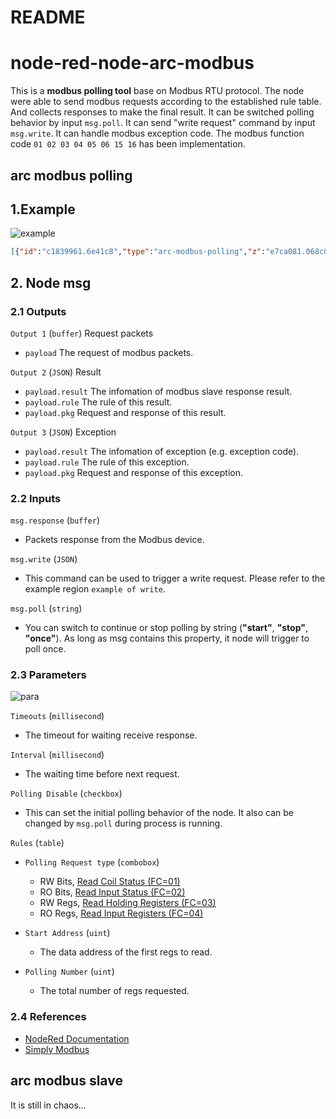 # README #

# node-red-node-arc-modbus

This is a **modbus polling tool** base on Modbus RTU protocol. The node were able to send modbus requests according to the established rule table. And collects responses to make the final result. It can be switched polling behavior by input `msg.poll`. It can send "write request" command by input `msg.write`. It can handle modbus exception code. The modbus function code `01 02 03 04 05 06 15 16` has been implementation.

## arc modbus polling

## 1.Example

![example](https://bitbucket.org/HowardCheng/nodered-node-arc-modbus/raw/73dbffe09a20f9548cba510f892da02ee23f90a2/pic/example_flow.png)

```json
[{"id":"c1839961.6e41c8","type":"arc-modbus-polling","z":"e7ca081.068c0f8","timeouts":"1000","interval":"50","rules":[{"access":"RW_Regs","regs_addr":"0","regs_num":"10"},{"access":"RW_Regs","regs_addr":"10","regs_num":"150"},{"access":"RW_Bits","regs_addr":"0","regs_num":"50"}],"disable_polling":false,"name":"","x":690,"y":900,"wires":[["da916d29.d84b9"],["18eb5449.277f0c","b24d29f.d9fbcd8"],["332103d3.e913dc"]]},{"id":"da916d29.d84b9","type":"tcp request","z":"e7ca081.068c0f8","server":"127.0.0.1","port":"502","out":"sit","splitc":" ","name":"","x":580,"y":780,"wires":[["3ec5564f.e1c79a"]]},{"id":"3ec5564f.e1c79a","type":"change","z":"e7ca081.068c0f8","name":"payload -> response","rules":[{"t":"move","p":"payload","pt":"msg","to":"response","tot":"msg"}],"action":"","property":"","from":"","to":"","reg":false,"x":810,"y":780,"wires":[["c1839961.6e41c8","7a33efc8.fa863"]]},{"id":"7a33efc8.fa863","type":"debug","z":"e7ca081.068c0f8","name":"response","active":false,"tosidebar":true,"console":false,"tostatus":false,"complete":"response","x":1030,"y":780,"wires":[]},{"id":"18eb5449.277f0c","type":"debug","z":"e7ca081.068c0f8","name":"","active":false,"tosidebar":true,"console":false,"tostatus":false,"complete":"payload","x":890,"y":900,"wires":[]},{"id":"b24d29f.d9fbcd8","type":"debug","z":"e7ca081.068c0f8","name":"result","active":false,"tosidebar":true,"console":false,"tostatus":false,"complete":"payload.result","x":870,"y":940,"wires":[]},{"id":"6adecef4.800db","type":"inject","z":"e7ca081.068c0f8","name":"write bits (FC15)","topic":"","payload":"{\"address\":20,\"data\":[false,true,true,true]}","payloadType":"json","repeat":"","crontab":"","once":false,"onceDelay":0.1,"x":230,"y":820,"wires":[["506aa932.aba248"]]},{"id":"faf8573b.97de28","type":"inject","z":"e7ca081.068c0f8","name":"write value (FC16)","topic":"","payload":"{\"address\":40,\"data\":[99,88,77,666]}","payloadType":"json","repeat":"","crontab":"","once":false,"onceDelay":0.1,"x":220,"y":900,"wires":[["506aa932.aba248"]]},{"id":"229804ec.da124c","type":"inject","z":"e7ca081.068c0f8","name":"write value (FC06)","topic":"","payload":"{\"address\":30,\"data\":123}","payloadType":"json","repeat":"","crontab":"","once":false,"onceDelay":0.1,"x":220,"y":860,"wires":[["506aa932.aba248"]]},{"id":"506aa932.aba248","type":"change","z":"e7ca081.068c0f8","name":"payload -> write","rules":[{"t":"move","p":"payload","pt":"msg","to":"write","tot":"msg"}],"action":"","property":"","from":"","to":"","reg":false,"x":480,"y":900,"wires":[["c1839961.6e41c8"]]},{"id":"96e684f0.cb0ed8","type":"inject","z":"e7ca081.068c0f8","name":"write bit (FC05)","topic":"","payload":"{\"address\":10,\"data\":false}","payloadType":"json","repeat":"","crontab":"","once":false,"onceDelay":0.1,"x":230,"y":780,"wires":[["506aa932.aba248"]]},{"id":"332103d3.e913dc","type":"debug","z":"e7ca081.068c0f8","name":"exception msg","active":false,"tosidebar":true,"console":false,"tostatus":false,"complete":"payload","x":900,"y":980,"wires":[]},{"id":"1c6edf03.18e9f1","type":"inject","z":"e7ca081.068c0f8","name":"once","topic":"","payload":"once","payloadType":"str","repeat":"","crontab":"","once":false,"onceDelay":0.1,"x":250,"y":1080,"wires":[["dbd3c9e3.d8f368"]]},{"id":"dbd3c9e3.d8f368","type":"change","z":"e7ca081.068c0f8","name":"","rules":[{"t":"set","p":"poll","pt":"msg","to":"payload","tot":"msg"}],"action":"","property":"","from":"","to":"","reg":false,"x":470,"y":1040,"wires":[["c1839961.6e41c8"]]},{"id":"5a924938.8a75e8","type":"inject","z":"e7ca081.068c0f8","name":"","topic":"","payload":"start","payloadType":"str","repeat":"","crontab":"","once":false,"onceDelay":0.1,"x":250,"y":1120,"wires":[["dbd3c9e3.d8f368"]]},{"id":"dbd1d4b7.418cc8","type":"inject","z":"e7ca081.068c0f8","name":"","topic":"","payload":"stop","payloadType":"str","repeat":"","crontab":"","once":false,"onceDelay":0.1,"x":250,"y":1040,"wires":[["dbd3c9e3.d8f368"]]},{"id":"3c69506.230b3b","type":"comment","z":"e7ca081.068c0f8","name":"example of write","info":"","x":230,"y":740,"wires":[]},{"id":"53f259b3.c6c3d8","type":"comment","z":"e7ca081.068c0f8","name":"example of control polling behavior","info":"","x":160,"y":1000,"wires":[]}]
```



## 2. Node msg

### 2.1 Outputs

`Output 1` (`buffer`) Request packets

- `payload` The request of modbus packets.

`Output 2` (`JSON`) Result

- `payload.result` The infomation of modbus slave response result.
- `payload.rule` The rule of this result.
- `payload.pkg` Request and response of this result.

`Output 3` (`JSON`) Exception

- `payload.result` The infomation of exception (e.g. exception code).
- `payload.rule` The rule of this exception.
- `payload.pkg` Request and response of this exception.



### 2.2 Inputs

`msg.response` (`buffer`)

- Packets response from the Modbus device.

`msg.write` (`JSON`)

- This command can be used to trigger a write request. Please refer to the example region `example of write`.

`msg.poll` (`string`)

- You can switch to continue or stop polling by string (**"start"**, **"stop"**, **"once"**). As long as msg contains this property, it node will trigger to poll once.



### 2.3 Parameters

![para](https://bitbucket.org/HowardCheng/nodered-node-arc-modbus/raw/2e3403842a1c21ff8670bd12e70967f6cb2441a2/pic/example_para.png)

`Timeouts` (`millisecond`)

- The timeout for waiting receive response.

`Interval` (`millisecond`)

- The waiting time before next request.

`Polling Disable` (`checkbox`)

- This can set the initial polling behavior of the node. It also can be changed by `msg.poll` during process  is running.

`Rules` (`table`)

- `Polling Request type` (`combobox`) 
  - RW Bits, [Read Coil Status (FC=01)](http://www.simplymodbus.ca/FC01.htm)
  - RO Bits, [Read Input Status (FC=02)](http://www.simplymodbus.ca/FC02.htm)
  - RW Regs, [Read Holding Registers (FC=03)](http://www.simplymodbus.ca/FC03.htm)
  - RO Regs, [Read Input Registers (FC=04)](http://www.simplymodbus.ca/FC04.htm)

- `Start Address` (`uint`) 
  - The data address of the first regs to read.
- `Polling Number` (`uint`) 
  - The total number of regs requested.

### 2.4 References

- [NodeRed Documentation](https://nodered.org/docs/creating-nodes/)
- [Simply Modbus](http://www.simplymodbus.ca/index.html)



## arc modbus slave

It is still in chaos...